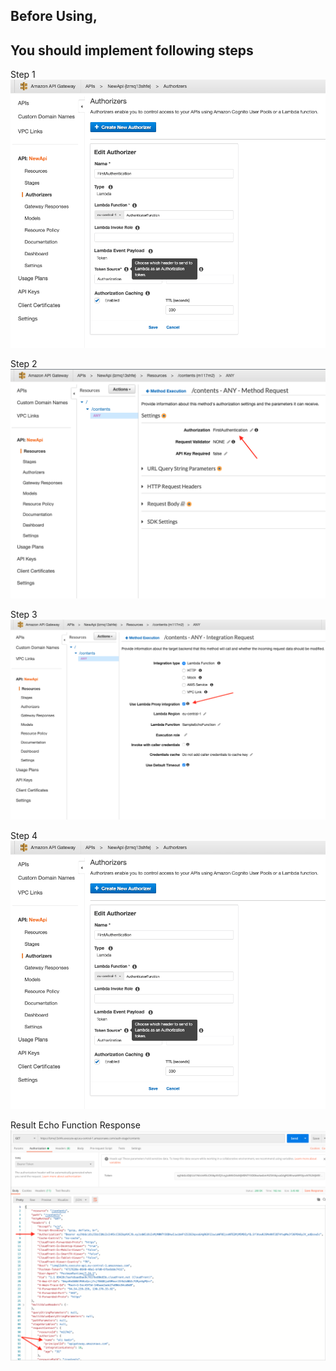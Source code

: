 ## Before Using,
## You should implement following steps


Step 1
<img src="https://github.com/alikadir/aws-api-gateway-authorizer/blob/master/images/Authorizers.png"/>

Step 2
<img src="https://github.com/alikadir/aws-api-gateway-authorizer/blob/master/images/AuthorizationSettings.png"/>

Step 3
<img src="https://github.com/alikadir/aws-api-gateway-authorizer/blob/master/images/ApiGatewaySettings.png"/>

Step 4
<img src="https://github.com/alikadir/aws-api-gateway-authorizer/blob/master/images/Authorizers.png"/>

Result Echo Function Response
<img src="https://github.com/alikadir/aws-api-gateway-authorizer/blob/master/images/EchoFunctionResponseEventData.png"/>

